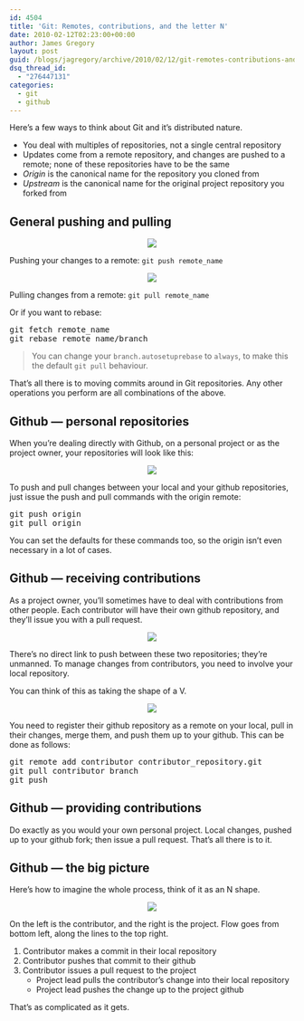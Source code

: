 ```yaml
---
id: 4504
title: 'Git: Remotes, contributions, and the letter N'
date: 2010-02-12T02:23:00+00:00
author: James Gregory
layout: post
guid: /blogs/jagregory/archive/2010/02/12/git-remotes-contributions-and-the-letter-n.aspx
dsq_thread_id:
  - "276447131"
categories:
  - git
  - github
---
```

Here&#8217;s a few ways to think about Git and it&#8217;s distributed nature.

  * You deal with multiples of repositories, not a single central repository
  * Updates come from a remote repository, and changes are pushed to a remote; none of these repositories have to be the same
  * _Origin_ is the canonical name for the repository you cloned from
  * _Upstream_ is the canonical name for the original project repository you forked from

## General pushing and pulling

<p style="text-align:center">
  <img src="http://lostechies.com/jamesgregory/files/2011/03.GitRemotes/remote-1.png" />
</p>

Pushing your changes to a remote: `git push remote_name`

<p style="text-align:center">
  <img src="http://lostechies.com/jamesgregory/files/2011/03.GitRemotes/remote-2.png" />
</p>

Pulling changes from a remote: `git pull remote_name`

Or if you want to rebase:

<pre>git fetch remote_name
git rebase remote_name/branch</pre>

> You can change your `branch.autosetuprebase` to `always`, to make this the default `git pull` behaviour.

That&#8217;s all there is to moving commits around in Git repositories. Any other operations you perform are all combinations of the above.

## Github &mdash; personal repositories

When you&#8217;re dealing directly with Github, on a personal project or as the project owner, your repositories will look like this:

<p style="text-align:center">
  <img src="http://lostechies.com/jamesgregory/files/2011/03.GitRemotes/remote-3.png" />
</p>

To push and pull changes between your local and your github repositories, just issue the push and pull commands with the origin remote:

<pre>git push origin
git pull origin</pre>

You can set the defaults for these commands too, so the origin isn&#8217;t even necessary in a lot of cases.

## Github &mdash; receiving contributions

As a project owner, you&#8217;ll sometimes have to deal with contributions from other people. Each contributor will have their own github repository, and they&#8217;ll issue you with a pull request.

<p style="text-align:center">
  <img src="http://lostechies.com/jamesgregory/files/2011/03.GitRemotes/remote-4.png" />
</p>

There&#8217;s no direct link to push between these two repositories; they&#8217;re unmanned. To manage changes from contributors, you need to involve your local repository.

You can think of this as taking the shape of a V.

<p style="text-align:center">
  <img src="http://lostechies.com/jamesgregory/files/2011/03.GitRemotes/remote-5.png" />
</p>

You need to register their github repository as a remote on your local, pull in their changes, merge them, and push them up to your github. This can be done as follows:

<pre>git remote add contributor contributor_repository.git
git pull contributor branch
git push</pre>

## Github &mdash; providing contributions

Do exactly as you would your own personal project. Local changes, pushed up to your github fork; then issue a pull request. That&#8217;s all there is to it.

## Github &mdash; the big picture

Here&#8217;s how to imagine the whole process, think of it as an N shape.

<p style="text-align:center">
  <img src="http://lostechies.com/jamesgregory/files/2011/03.GitRemotes/remote-6.png" />
</p>

On the left is the contributor, and the right is the project. Flow goes from bottom left, along the lines to the top right.

  1. Contributor makes a commit in their local repository
  2. Contributor pushes that commit to their github
  3. Contributor issues a pull request to the project 
      * Project lead pulls the contributor&#8217;s change into their local repository
      * Project lead pushes the change up to the project github</ol> 
    That&#8217;s as complicated as it gets.